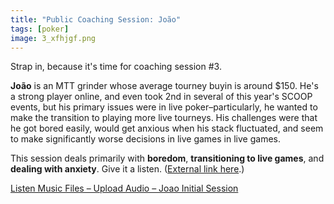```yaml
---
title: "Public Coaching Session: João"
tags: [poker]
image: 3_xfhjgf.png
---
```


Strap in, because it's time for coaching session #3.

**João** is an MTT grinder whose average tourney buyin is around $150. He's a strong player online, and even took 2nd in several of this year's SCOOP events, but his primary issues were in live poker–particularly, he wanted to make the transition to playing more live tourneys. His challenges were that he got bored easily, would get anxious when his stack fluctuated, and seem to make significantly worse decisions in live games in live games.

This session deals primarily with **boredom**, **transitioning to live games**, and **dealing with anxiety**. Give it a listen. ([External link here](http://yourlisten.com/HaseebQ/joao-initial-session).)

[Listen Music Files – Upload Audio – Joao Initial Session](http://yourlisten.com/HaseebQ/joao-initial-session)

<script async="" src="http://yourlisten.com/embed.js?17133895" type="text/javascript"></script>
